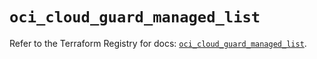 # `oci_cloud_guard_managed_list`

Refer to the Terraform Registry for docs: [`oci_cloud_guard_managed_list`](https://registry.terraform.io/providers/oracle/oci/6.18.0/docs/resources/cloud_guard_managed_list).
